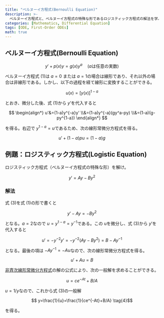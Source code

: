 ```yaml
---
title: "ベルヌーイ方程式(Bernoulli Equation)"
description: >-
  ベルヌーイ方程式と、ベルヌーイ方程式の特殊な形であるロジスティック方程式の解法を学ぶ。
categories: [Mathematics, Differential Equation]
tags: [ODE, First-Order ODEs]
math: true
---
```


## ベルヌーイ方程式(Bernoulli Equation)

$$ y'+p(x)y=g(x)y^a\quad \text{(}a\text{は任意の実数)}  \tag{1} $$

ベルヌーイ方程式 (1)は $a=0$ または $a=1$の場合は線形であり、それ以外の場合は非線形である。しかし、以下の過程を経て線形に変換することができる。

$$ u(x)=[y(x)]^{1-a} $$

とおき、微分した後、式 (1)から $y'$を代入すると

$$ \begin{align*}
u'&=(1-a)y^{-a}y'
\\&=(1-a)y^{-a}(gy^a-py) 
\\&=(1-a)(g-py^{1-a})
\end{align*} $$

を得る。右辺で $y^{1-a}=u$であるため、次の線形常微分方程式を得る。

$$ u'+(1-a)pu=(1-a)g \tag{2} $$

## 例題：ロジスティック方程式(Logistic Equation)
ロジスティック方程式（ベルヌーイ方程式の特殊な形）を解け。

$$ y'=Ay-By^2 \tag{3} $$

### 解法
式 (3)を式 (1)の形で書くと

$$ y'-Ay=-By^2 $$

となる。$a=2$なので $u=y^{1-a}=y^{-1}$である。この uを微分し、式 (3)から $y'$を代入すると

$$ u'=-y^{-2}y'=-y^{-2}(Ay-By^2)=B-Ay^{-1} $$

となる。最後の項は $-Ay^{-1}=-Au$なので、次の線形常微分方程式を得る。

$$ u'+Au=B $$

[非斉次線形常微分方程式](/posts/Solution-of-First-Order-Linear-ODE/#非斉次線形常微分方程式)の解の公式により、次の一般解を求めることができる。

$$ u=ce^{-At}+B/A $$

$u=1/y$なので、これから式 (3)の一般解

$$ y=\frac{1}{u}=\frac{1}{ce^{-At}+B/A} \tag{4}$$

を得る。